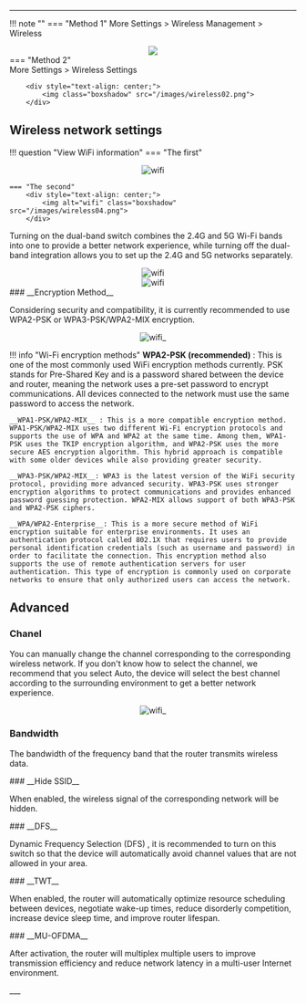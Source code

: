 ---
!!! note ""
	=== "Method 1"
		More Settings  > Wireless Management > Wireless
			<div style="text-align: center;">
				<img class="boxshadow" src="/images/wireless01.png">
			</div>
	=== "Method 2"	
		More Settings >  Wireless Settings
		
		<div style="text-align: center;">
			<img class="boxshadow" src="/images/wireless02.png">
		</div>

## **Wireless network settings**

!!! question "View WiFi information"
	=== "The first"	
		<div style="text-align: center;">
			<img alt="wifi" class="boxshadow" src="/images/wireless03.png">
		</div>
	
	=== "The second"	
		<div style="text-align: center;">
			<img alt="wifi" class="boxshadow" src="/images/wireless04.png">
		</div>

<p class="text">
Turning on the dual-band switch combines the 2.4G and 5G Wi-Fi bands into one to provide a better network experience, while turning off the dual-band integration allows you to set up the 2.4G and 5G networks separately.
</p>

<div style="text-align: center;">
    <img alt="wifi" class="boxshadow" src="/images/wifi.png">
</div>
<div style="text-align: center;">
    <img alt="wifi" class="boxshadow" src="/images/wireless000.png">
</div>
### __Encryption Method__
<p class="text">
 Considering security and compatibility, it is currently recommended to use WPA2-PSK or WPA3-PSK/WPA2-MIX encryption.
</p>
<div style="text-align: center;">
    <img alt="wifi_" class="boxshadow" src="/images/wifi02.png">
</div>



!!! info "Wi-Fi encryption methods"	
	__WPA2-PSK (recommended)__ : This is one of the most commonly used WiFi encryption methods currently. PSK stands for Pre-Shared Key and is a password shared between the device and router, meaning the network uses a pre-set password to encrypt communications. All devices connected to the network must use the same password to access the network.

	__WPA1-PSK/WPA2-MIX__ : This is a more compatible encryption method. WPA1-PSK/WPA2-MIX uses two different Wi-Fi encryption protocols and supports the use of WPA and WPA2 at the same time. Among them, WPA1-PSK uses the TKIP encryption algorithm, and WPA2-PSK uses the more secure AES encryption algorithm. This hybrid approach is compatible with some older devices while also providing greater security.

	__WPA3-PSK/WPA2-MIX__: WPA3 is the latest version of the WiFi security protocol, providing more advanced security. WPA3-PSK uses stronger encryption algorithms to protect communications and provides enhanced password guessing protection. WPA2-MIX allows support of both WPA3-PSK and WPA2-PSK ciphers.

	__WPA/WPA2-Enterprise__: This is a more secure method of WiFi encryption suitable for enterprise environments. It uses an authentication protocol called 802.1X that requires users to provide personal identification credentials (such as username and password) in order to facilitate the connection. This encryption method also supports the use of remote authentication servers for user authentication. This type of encryption is commonly used on corporate networks to ensure that only authorized users can access the network.



## __Advanced__
### __Chanel__
<p class="text">
 You can manually change the channel corresponding to the corresponding wireless network. If you don't know how to select the channel, we recommend that you select Auto, the device will select the best channel according to the surrounding environment to get a better network experience.
</p>

<div style="text-align: center;">
    <img alt="wifi_" class="boxshadow" src="/images/wifi_01.png">
</div>

### __Bandwidth__
<p class="text">
 The bandwidth of the frequency band that the router transmits wireless data.
</p>
### __Hide SSID__
<p class="text">
When enabled, the wireless signal of the corresponding network will be hidden.
</p>
### __DFS__
<p class="text">
Dynamic Frequency Selection (DFS) , it is recommended to turn on this switch so that the device will automatically avoid channel values that are not allowed in your area.
</p>
### __TWT__
<p class="text">
When enabled, the router will automatically optimize resource scheduling between devices, negotiate wake-up times, reduce disorderly competition, increase device sleep time, and improve router lifespan.
</p>
### __MU-OFDMA__
<p class="text">
After activation, the router will multiplex multiple users to improve transmission efficiency and reduce network latency in a multi-user Internet environment.
</p>
___